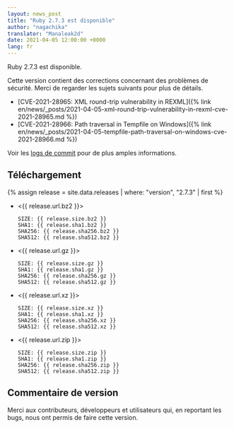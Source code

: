```yaml
---
layout: news_post
title: "Ruby 2.7.3 est disponible"
author: "nagachika"
translator: "Manaleak2d"
date: 2021-04-05 12:00:00 +0000
lang: fr
---
```


Ruby 2.7.3 est disponible.

Cette version contient des corrections concernant des problèmes de sécurité.
Merci de regarder les sujets suivants pour plus de détails.

- [CVE-2021-28965: XML round-trip vulnerability in REXML]({% link en/news/_posts/2021-04-05-xml-round-trip-vulnerability-in-rexml-cve-2021-28965.md %})
- [CVE-2021-28966: Path traversal in Tempfile on Windows]({% link en/news/_posts/2021-04-05-tempfile-path-traversal-on-windows-cve-2021-28966.md %})

Voir les [logs de commit](https://github.com/ruby/ruby/compare/v2_7_2...v2_7_3) pour de plus amples informations.

## Téléchargement

{% assign release = site.data.releases | where: "version", "2.7.3" | first %}

- <{{ release.url.bz2 }}>

      SIZE: {{ release.size.bz2 }}
      SHA1: {{ release.sha1.bz2 }}
      SHA256: {{ release.sha256.bz2 }}
      SHA512: {{ release.sha512.bz2 }}

- <{{ release.url.gz }}>

      SIZE: {{ release.size.gz }}
      SHA1: {{ release.sha1.gz }}
      SHA256: {{ release.sha256.gz }}
      SHA512: {{ release.sha512.gz }}

- <{{ release.url.xz }}>

      SIZE: {{ release.size.xz }}
      SHA1: {{ release.sha1.xz }}
      SHA256: {{ release.sha256.xz }}
      SHA512: {{ release.sha512.xz }}

- <{{ release.url.zip }}>

      SIZE: {{ release.size.zip }}
      SHA1: {{ release.sha1.zip }}
      SHA256: {{ release.sha256.zip }}
      SHA512: {{ release.sha512.zip }}

## Commentaire de version

Merci aux contributeurs, développeurs et utilisateurs qui, en reportant les bugs, nous ont permis de faire cette version.
